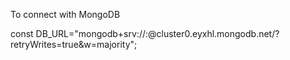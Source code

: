 To connect with MongoDB

const DB_URL="mongodb+srv://<your DB account>:<your Password>@cluster0.eyxhl.mongodb.net/<your DB name>?retryWrites=true&w=majority";